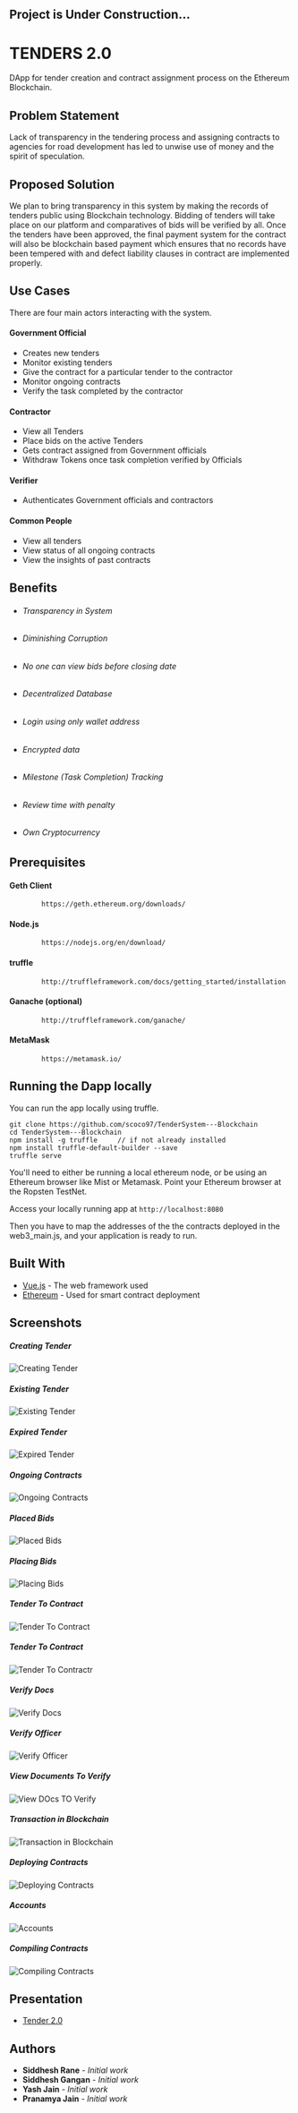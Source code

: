 
## Project is Under Construction...

# TENDERS 2.0

DApp for tender creation and contract assignment process on the Ethereum Blockchain.

## Problem Statement
Lack of transparency in the tendering process and assigning contracts to agencies for road development has led to unwise use of money and the spirit of speculation. 

## Proposed Solution
We plan to bring transparency in this system by making the records of tenders public using Blockchain technology. Bidding of tenders will take place on our platform and comparatives of bids will be verified by all.
Once the tenders have been approved, the final payment system for the contract will also be blockchain based payment which ensures that no records have been tempered with and defect liability clauses in contract are implemented properly. 

## Use Cases

There are four main actors interacting with the system.

#### Government Official
- Creates new tenders 
- Monitor existing tenders
- Give the contract for a particular tender to the contractor
- Monitor ongoing contracts
- Verify the task completed by the contractor

#### Contractor
- View all Tenders
- Place bids on the active Tenders
- Gets contract assigned from Government officials
- Withdraw Tokens once task completion verified by Officials

#### Verifier
- Authenticates Government officials and contractors

#### Common People
- View all tenders
- View status of all ongoing contracts
- View the insights of past contracts

## Benefits
* ###### Transparency in System
* ###### Diminishing Corruption
* ###### No one can view bids before closing date
* ###### Decentralized Database
* ###### Login using only wallet address
* ###### Encrypted data
* ###### Milestone (Task Completion) Tracking
* ###### Review time with penalty
* ###### Own Cryptocurrency

## Prerequisites
#### Geth Client
			https://geth.ethereum.org/downloads/
    
#### Node.js
			https://nodejs.org/en/download/
            
#### truffle
			http://truffleframework.com/docs/getting_started/installation
			
#### Ganache (optional)
			http://truffleframework.com/ganache/

#### MetaMask
			https://metamask.io/

## Running the Dapp locally

You can run the app locally using truffle. 

    git clone https://github.com/scoco97/TenderSystem---Blockchain
    cd TenderSystem---Blockchain
    npm install -g truffle     // if not already installed
    npm install truffle-default-builder --save
    truffle serve

You'll need to either be running a local ethereum node, or be using an Ethereum browser like Mist or Metamask. Point your Ethereum browser at the Ropsten TestNet.

Access your locally running app at `http://localhost:8080`

Then you have to map the addresses of the the contracts deployed in the web3_main.js, and your application is ready to run.            
    
## Built With

* [Vue.js](https://vuejs.org/v2/guide/index.html) - The web framework used
* [Ethereum](https://www.ethereum.org/) - Used for smart contract deployment

## Screenshots
##### Creating Tender 
![Creating Tender](https://lh3.googleusercontent.com/yOHTbnwyxaU7DnOYLcQlkMky0WV6J4vyLd826pp8sK0e5dd0v7qwvV4GrCR4vD9HOCUpyJmiKeEMx1HkSx-eNXeJknAwSCKuqgDls78YwdxfLI3YGdjET3dI3Bo5fFuZMelXvDJ-WcGl2I5H2sR5Y1m7k44mIzzmFACySlwqhCigx2RWGonmtMlxePsExwsHceac59PqgPuQ8UxRrKqvHLclTJkT1L-I3AnrKQ-wqGn7IZcP2pOUq1sOS9kQExgemFfGz1PHP3R4yPh-hSdhIO48S40TYLdvL9CRIAV_3E9d4EMQqbYJIEq6_ylrGl4VkFCdwaCspcMjUDGNjMIwLkHLDrnak5Xmuf0I8yg-8lUKNwAQz6e9-hYxqXHWDx4TE_03JCk2Rrb5QhDcoTgbzg6yk6l50hpiCCO8wN7SxTCanFL_QGNgdJ6Io6QEx2q7YjjNIt8wcZBAP6R7sfkI_4z_YFjHBcUyEjIE2XFTIYhdvlVZqBOWzjEdw6xGcRaf8RJsjM_aYGZ4SWNuNIuJ9ZNcRo5jcw7BdLrVlpT1xn5z8Cs_4fGyZ0q8ZoblVMUBg3J0DOyMY9_wag4UaQqjtoNJxj6G8KkQgLpsdA=w1199-h613-no)

##### Existing Tender
![Existing Tender](https://lh3.googleusercontent.com/C0JbJ0M35W4idDJbo5wgmTtkNlJR-egZNMGVYXnTWVpWk9BfKeiG1-g0BGSjUClqd7xdpa4mPW3V9aCeSYenac6K_A8KecrKZoZMmS1h_UBbc60KDDaOGmmgVbztbAFPl_ByPbLZQ33BE9yBQMpAfC4XxPoQXODlzZ3iBkWZf9r8fn9-yEZxgmHsuccuR3Bo2K-PK4Aui412m1LWdZifsVJ_fNmNeOmV2qp1dSafrHnzBz8FUF42du3ctJrrFpCICU7TS4jF4oxdmcM1-1vp5sFyUt0-lXh_J-n3j1OprAkyoXmKcRNcEF8Lyw8iU0zKJOZHm7qNjUcda-YLWqFMo2Z1pMWC0Qd_VhXlbe0K6JsUvz5GGktVJbeEjddUWOzaI6CiHxfY_7I-WvVCX0WBVqErcocJS93Yrb7BnL8R68wakruECEAlBg_QG76CzCKY9BkhVhnxvLGjLaabsBmtQay_96pRTbY7G22Z3eRnt1lWmD5Tdb42cYF1a7HizHY0_1yjM4NFDBajmx83ZOICOmnRwM5TwNq3aq841r8ZmjdZOH3ap-_2iNPF8C2VbwGu63RJpZuCnOFjCt_GWisUu563BfDQ3Z8gUaZETg=w1090-h613-no)

##### Expired Tender
![Expired Tender](https://lh3.googleusercontent.com/-P5eZcJGQAx36Hxcx-MWo3-_XC8kG0uzdRgXqs_im1humxpGxCtGQH6CVrpln17vB4k_dCpOqINvpE9pELOnvXDW2HqZus6sizS1OriCkuALlpJVbyPUzNv0gudtW-SenwvNq9OFnTmPfGITQiviyqeSZejkVVLcndcz8aR3Xo8wwyaaOhyavS-KDw607Xu8vCUNxJt535p_Q0SIiYTtHqrN96dYzKFGsOeuaTqZuXZeX9hYyRi_44I19_Ufr6zfRHC7GsCdrBxo0MgH9Qr5oFeDcgeow5mBfqDBPZVTqzx1yBInShlOBW69XzlxHOt3dC8iQUMud8POWSNxNZjuKqfj76pZwjH3KcC1yluy1iVbSt3GzYz0j4WcpfadEz_kKGLQRZYIdX0OR6jOZiOUY173fAWurbAx1KY1n5QVXV5BKJPNLOBhIa0rec9hC9e1Ks73-HUbA8_GRFEDdeDZCe61dvdfWClFPxpgHDqQzNZopbazh2av0G097pzD4kE6jP_9WgY2dYVvgIPGBDtFP_mq-N-oD7eQZkJ2dQmx5rCkykm77xkA4rcUietag46lZWJ1Ej5cJ-PWFS2cOIaL-qdt3C507zApggGEhw=w1090-h613-no)

##### Ongoing Contracts
![Ongoing Contracts](https://lh3.googleusercontent.com/u1nLfc0WuhqhFqRejUF5fpEmL7aN5AV1DgMfGpwRrNeLw9dlliggXntlIQO64eS6ht_C76QIvNsPf93JtVWQonGUBgnl5ewHpqqPpVuyaSqvQhPTAZrUlt9e9UyM9WLS4Tz1NrooX_Bjz5H5KBKkP33VDd3AIFzNjfQ8emlRrrj6jrDV2UPCaYP41YFdDyL_rjR_CzfWsKXkDXCre3XcHjC1Gx5_GtnW8fsYfGT71tBRsYrZkvPIoKdzLHJZijf6HeRdCj8MA6ZHH_0zTHr2TsO-cwXM6Nd1QqJgAnV-x24J58ntbU86jYW4DvAR9o-rXm3TlwYyWQog2RQgDwNFdYkSND7a-nrcf3s3jJjBC2252yCOGk2OFUEphdd_u6dEYQAAx9LBfJhnVdtRV2TFsrRmQMyf94t6ocfoSjV8FzRS6wt-BvrfTgY2PkHSSjBxoyBUoe1Gb8GHX6JgjkkNJy0ESOuoAqAfzgt7i7Yq0w3g7L38tIHzlkCz2TxSnWEiCF1qMipVbAl8DwmhmySpt671ULcLCLXA8K5x8Ichc7zjwNhl6haBbasXFbh_CAxC34a1vR9szdeWu-Rz7aIS9ttnAD9VfreapaqUlA=w1090-h613-no)

##### Placed Bids
![Placed Bids](https://lh3.googleusercontent.com/U-ZcTyz36TKfo6LqidB_4puSakuA2_bDdpqsE1t-dJr02eFpfR5Szw8dKofgQW9FvO7BT_bHSBowwh9MOLe5zKk_ilKPKaLzGNvJd006fyusFwlrmNmdNl9_42EMnFhF7sA6RZwSy10YWL8KPwL6rUORgDWL5AN9WvsfDTbyZn0Wq0nW_8K6XZtJIyvE5HYx33_gUmyh34LaDF8jSzASD0T-_oBBsFsDbXr9Ku-Hx_FkFHTEif1-b6hW0qWW2i9oeSS-5y_pUFb6C3t897tDXwLFLd6C5uYpdeqMQZRLFWs4vxe3fFwCdFSZ4Q5ME3LLbwtNKQTZ6mFMeiKmSetKd1QLfq15G-SIhh7Zui9Ae9QQGieX0wZgIuWrukJgQQgE1q4HElhQ19_BOKTOCnlw8IbmZfr3MWkKmHk57a4lbHFQSUN-9ukXA54f0cS2zA8_cOheKN4rctUoEm0M_dcOtWGuAHZdE5SRKJEDwzPlp9sA6hJvxj_l1Pfwnkkg6lznER_YY82K7a2m0vT-8wy7qluzNpQXsjIPVBzpTaogKV6QuXAsji0m85v1yTnrahScpXYzTWn5vcETeS0pnJti640qvqOi7DhbId_sTA=w1090-h613-no)

##### Placing Bids
![Placing Bids](https://lh3.googleusercontent.com/9v_jtj5tu3SrUiO0PgC8EN6B9R-c7jOT-6G7zitl3OPB4jzo5tC_KAdGqIKwhdBEza6-JUcmx4cMNAi09koa7IPQp5mw9hv_ip9ItNIr7FtrxLOpe17-8FUh8GPEygnOO2uhO8zp81Anli9gC1yynh-FwJCX04TIIv0ww_P35x4y_hAIqeu0qaN9ZaUh-E4iYDOI-0R3WkSj2J3nb3vmkAU0hdcdP9aHnDPA55ctdaVSn8pycy4ylaJeWoGHYCU71uYpn6ZmqQEyVN8DD8Lnc16_Pdd4_14SvsIIIShOmGJWo9ENLeZ1-XLw4BywtDr3lfsdm_ZPl2CTxPcK-0B3v0UKqhfT0mCSpEPfymNaJANPH2J0x8TktwGSHmWE-a18qtvViFXyDhYNygBWCVxGpw2uHHcW25ENzrhcxirgL4RwmKJaOGqO-vof-BRMdkO7wPAhzGIBvwt3R54ISJS9tbM2TlcixXpecjOAiGGb6_HzZ9Hmat8vWcP4ZfbtVhGWabIgkRSYxrAwhdFsASw-XI1LJrybhM7lymQXG1BVa3qv21M8OqM3CkDfT9Kzs18P14kxS63wMJOV17blJ2OWewqh6ycQBgXHpg18qA=w1176-h613-no)

##### Tender To Contract
![Tender To Contract](https://lh3.googleusercontent.com/tl89SbMjAmCgQ8eGROKa_gY5a60Vdp8UdmZDHaeME9ciRh5mjXAi0BD-pPRyAZu2R-MDrHSBjItWdXxfGe0VdwyrRBqlOnHcuAgwg8nnl1PbWdad8bA-hoVjghpSDSP3wzHAQ5rV8_u2E4NgXs0XHsh60kdTbIQxqzww7PrBKsfyxV3i9GfwJXvPH2qduz2Vj0GWpVUYq9d0vjmvH7dfobavi4BH8cPX20DEUTRfNmpW2alLU7nwmZ_27y5srFJ5qbBGtwQnjMT6t7ZY3JkIjF12U3jGQNfhKsQF8y-j4KogiwsL6E2IAx8CS0mwJPzQLdcD8XKAklChyfd-M_2xV0AH8m0j9MFrl-QocpeGGP9V7vKKVbsVKNp6lDFp9GJCwvG7lDhJRloRO32hArPomyzdn_FKloUYc8_20XP3wELuaw7XCbyPS2ulIS9hRSZVAKrTzqRPAOvxw4YL9grzYLHgVneT_SFlJK9z_ihDMZjQfgn2YAi40iME5njF_8SCAo7mVfJb8xVSO2g46nff8dhIvbBu9ie0bb1ZEnMEQyPUZiwijMODfqzKAAL0SKMWOgcRHfPvVS4gZ-8u00k5cO6_KwcFs8J4w93xqA=w1090-h613-no)

##### Tender To Contract
![Tender To Contractr](https://lh3.googleusercontent.com/h8G3yd3jDFkGprnWXHbTUyukc8wZw3uW8rM0ZuwZPfRi0eSE86iag-qoQ6EkujvWFKNByoE5-wi7FBPAexhsEZaKKHrc72SRw-xDvRWqljYNOHaJstSI1yU4SyxdIP_0xIU-lk3TAtVRwHrn_RUpPm5aytDG2Vg5RsUA8E4cqRqy_4Hagv2fnUjiZeC127cwHdIvcc3hi6SuDItytFPLvSCaXPcksgdO3RQI0Am5stYFKzh1ssbOc4D-CE2SZGm3X_Djdg8vfaLDLHJXCJKdvIvznMajWCxv8o223LL70RtqVgsWGC4fxmlK5GWrDXM23-6Nk7oo3fjEv1v-LlVKWeWEJptyy8PGx26rd6_AQBgrD7quyFSuljv1VX92RuLOJNT1Qf9P6fujDdMSk_q8buAFE6qBuM54Ss1O_JATZHjVTeRyJIEcJMcao4YqK0CyoQaOHLD6gmFOY7FHTwvJf09YXhjRj7uAlfl1soZXQkdVRuiKoIc5m10nXkKFqQZ9px3uKR48stu1V0HMBTq-blUvlyJ-n_4QbWnzqUQauopihGlHGXLle_P_M4enP1wiA0WY3EbEnEb164_KEwxh52Uk_Zmt3UThz1FC0Q=w1090-h613-no)

##### Verify Docs
![Verify Docs](https://lh3.googleusercontent.com/66OYhJtucNtTrEPA55w-wXLHjez_dln4Du8kyYAT6Y-qwbxnHzouhtVDznsWXDp4BMz-E4Ev6l86B7HRyF-rmuqMc8dythUvP8rN2hZjOjMEGD7TXz2I3JA1P5Jbx3hMwLl51XO8EGcZBRnzaO-tgcikAJi3v-m4YDWodoqu_zECIGBjxZITCqfjNheumV9lnkBDAWQDq81VJfgtFbsnxUPdMCDj4fgYAievr6GkX-7cx0bQQdzQaRHfGMH5_0CRlWWYCegH_qIMcOuURpDIGvg6xp4r9Up-MGAanY3QSElEM5m4Wg9lAqbLKQvV4Pcs4P12_zZn5-bspl3E3az1zF1jQCNk0KjhfKIHPDjVyF_RIiQM35_-AWBowY6osAfJjkwD3SmYR2Lbahqg39Xs0AIOkHwrJXvXtL4f9rVZNeEpHZxXJItv11W_AY3pw1ThgevyHB8pAvvKfOVG0XtXxU0N5ioqfn-vt6Au27ZGiZi9gKkQ_dV7o9t-oHaO__poXV5GBqBir_LGfrh6v0pLHVN0gthLWMPmZwdpek12FbmlaSt1CKRERUIhdWKzStfiku1rXweXDU5JuAIMHUuf171dEuzki-8E2rXTdg=w1090-h613-no)

##### Verify Officer
![Verify Officer](https://lh3.googleusercontent.com/ATu5i9uvxZh9fpNJWuntoWQqud_teE5i3Et_w863gSmBdTe-HRK6_LPij3I-1hAJmKeQ0s6OqQsdQLGeOr_hwexvBjcX1pVZ0iOMcHusuxQt67U8-loYA-466oa3VOWl58Dm4B1t7StRktRUL62gDJd0ywSg7QzdvK9_KqW2VWv_AGr35Dme936jdmnvrSWJUTj4bZfOGaPT1jTCtf5jiXrCT9xBbCJzhdSo2pu8ksi589CVbFSBv7mfw4-igPBpenzCRfaksHCseNHoREVk-UcLE0AddNmp7A0gPY4vGg-bT9xhyIBNq4ZXYZrlzFOrjwutrQ4xWcLy8uuR3GEw1FclfMlreC_UZLWjxM-XVSi8lP7aPC6ilFJRPrIO3gt1-WXCtdUQxwz41yt-WDQQmteq7mWu8ixJ9cmBIbWA9y1gl1ozto1Fy7MZzqqJHtw0RHHy6cTxo3p0wbR_izQ6g6zr933In33C7IqSQou9r2zt_XJ8z5UDJK9Fl10ScFozgfsKnK-TfE0vEHG2oSHQB-3I-L7lTQbl2adSAdo69IxFtFfj_DEJCRAWb0N00FoqlhrjzGapGs6kxEjxTU7mXyeV3fzRVb90_A-jtw=w1090-h613-no)

##### View Documents To Verify
![View DOcs TO Verify](https://lh3.googleusercontent.com/WKPqoSCkOiSAFmO2Jivm-my5Ez_QDrnY-1sMuLzVL9KjDQLBmd_zTnUE2wkS2O2xu1a232UNRHsstWtPqEY6ws9Fn7BSLNP9S3GceaIFpO7lyivBG4NPy-Y9CK1qve_3K-Y9bEQBb4CA5VoALJ7WYsThswOPewfV_cLtTJ2hzSQYGEAhud4WN0pgbR3hxG14RKBbkMlpjlRtdQVxjgBCTLDXGihdTtRoZzfUSyYWDldkNfOivu3dJs0KTqWANAHrSKOAZKPGyDNKy8ki76EQApyqOoNriarsDIRTf20m3nHYjlmZqKAOTd1d-K6VZmiGKZauR39nStfFZsIH_CkLUljH6noRVf4uUv0zeSEYqG25D_KQh8ZEHXyi_o0u9y1kF5W6MJe4gbjqh6SB7xRd3--JtSo4xkGJ-KOe_C4zROAeGvZ8bP5vhI9PU8A49i4C9N2leySf8Hp9kHVoCLMXoqX5j1UmNhQdXz31T5MTCWELvic47K8p68JQBZLrx5aPNF9KnRP49CTVPBkn9uh_YJ9IVqH1nLpbDAIkNZJR7m74PKhDUDNeqkwIuZVjZNu5zMePERSGsQ341X-94XuoOYKpMPX1VDvIZycHZA=w1090-h613-no)

##### Transaction in Blockchain
![Transaction in Blockchain](https://lh3.googleusercontent.com/w_9YHuz2hExvGCRBIKM3ETPW3FMgbuZ9MoTWLrlTMM2N0ZI23sJz2Qqr5i4odChjP0Rl3OdXblw3q2hxbLGA7V-ISokXz2DCzbEfD7h2Vvfrf9964H_mEZU-q3u2V_0D363IEhtsiWJpvUjQILXXclUBPKnxcjyVaqHs96rfaJhao6mntJYVY9MUppARt0jW6znfyT2HI7RsRwEPur9tzf8XAMFqBemaNcrzEdPUGqNokNDQ5YdJD1_nbkNm4oBd8ubTDMy0z2ba7Vp2Nr3-KIRk7DgbHV179A7ffDYC6x--RlQ5B_NLakDyTIX1Wf5-_v6a-iY7ZuE2tGp7xR_Huv9gWumKmoitz2P9-PQpidIYz9fd6K15R_Q5QRRW7796esZykqI8pEUeE63qm7cWKNn1vcO9ogFdJcKyRM5kC6nMnRaihfbTs5yt-R09M_jQMJbt3Yk44juek3TB5yJB8_0cCdWRTblSfvWZCWK9PIgmQgQww5wR3ddOJtp9GWGjzoVT4RQYaT4mcKjijvM246Jae2kL4D63QEplm_MZOy5P1QhyhJIZZ4Kpdk-RF3fP_Ae98Kbn1i0naQ4Ajfp0PwzdhZbvMHhiPLmhiHg=w1091-h613-no)

##### Deploying Contracts
![Deploying Contracts](https://lh3.googleusercontent.com/E7tPMSxFAI31STF7qJd8UkhkaRg42Mzegyd70zdJdbNg_e6kNMrJvyVNl1c4EHxSIbePRRNK9SBuxUSk2xa0aGJTUnZRG54Ipti4wW6ZFto_FTRqTSIp9yxaK6cJTHCDh40fSNGtcKodb-mmCNHlhdPiw6rcIBR3r2TxokXECtImpBnDBy0f--JNIZMbAFOkBzwFmhQymjDMmDXXt3pnbclUuvA5yvntAx3JYgKkk_hkdbWfgRj4P5YBDOPi7Rx1P7QBv3yt17WEL0IWmtSSGgqDKxTB7nvE1LOqC5O5Ycru_pY5qAc-90SYIj1qqnHtoQYnqqo_JwLLzYJgt4spoknMafx1m42oGJWopsw6i0GqCs8VrbgQqtrijjOPUJblncv_k0vdey3EGElvSy56OMTTs6sQzwaAgTA2-XOWRMOTRFvfOGD1b7I1L3U0txNn1SEHKgMuXYjPO9agzcMJNBipFU121Ep8CP9kNFnWtthmryJJahMuIUbBkgLrOXtKukNbToCjt1TU2G_8QOFOj2sILU_tSRepfqMBlfQc7WJ640-SZcydZhrWShhskWzVy4UPNnMj9GrEYn7x1O7yUuGFp5jRsUtH60SlSX4=w1091-h613-no)

##### Accounts
![Accounts](https://lh3.googleusercontent.com/81o36fL8eC7E7Om1kQir7hUllc9PgrYOpmiUuFIX96EXwrGvWvLMjXrIi2_SSZxSt4oiBB5KRHMuI3GIr5Yq-0g4Bqb-Wp3xTSwU0Aun91e703KPZLfceJp4HAYp9g8v8prtx-FBfpjCrePyUXWr3w3IYSm63jRWobmKozphlLXxkpTpA025Uz52whiqDSuXvH52BIl-ocjCdHKDfhRGdPNwM3lLE5hO5J5M6oua5bHndDz73cIyCHCVq9nxC2AwMla545CO62xePDy91OkIR9MmJSAyP5XXZa8r1OVw9ogQG3D-RywczIy-pnbta4M3gkKkMl0ya9XkWtsSMhSyjtHGeMoNvHrf6_qTmD56zRa0DlaO7TWgORjoplpQXXI6Pg3dogIXa6g9LJ1SqbiiR9_ZWJqdePF6YFUY3LsyYuG4vwpJxP8MEizvjtIJi-z9r7kUVng9SsH6Qedm35EfBICMatGx7MiJPHAqrs2WWvLHyRqLhquzLg5_H2sYqX30kfPIfhSahXFrq2xd7Ev7mPYWculYzcCfU3Si4iQt_TgF5tb1bTkZTCM5vAAll_Wgh_iuZq08ovuFNAeBVVjZ-TfIZM91mhfyUlwIVvE=w1091-h613-no)

##### Compiling Contracts
![Compiling Contracts](https://lh3.googleusercontent.com/NVJS3vaMnxHHZWRRU2cMj4xeKt9INfNrI5o6-PBLij0yE08bfR8tK0aSQ8ZSdCyuqekRO4DuNisA_xaPF5A4qxzfv_Z5nYmXFm67VLvtPw2bAjxX1TAtrfJQS5uC2ToKR_eINYXQquiwTsNNAdsVL8maiTIxQKPtElqPjk9TcElDOa7yXCUgf0KxJVahqzCAlrjyXP9Sg6SGv5N0Y4fy-lqacUVPibDld_JkFiicNF_L-chCJrgAsQJlC4tc0vUvubfJrnfAf5LPCKXNfefu8dIn-T20w3GmJOyhx8kPcZtpfqll0A-lkckT57O7JP00g060euAyEf3oRlHRG8CqO-IDk1cFcvxjEOrel9vKx9HClY3BvseJcBFqNVkC7lk9Jeu_i6i2SWXg68Q_fKmDKtsVRuTvk4Vn2itbmzX9d9_-bH6hw-cbQl1IYLnjvxAMeHkGFB_RTP3E47Ii8lcjNvnGXDo_cg6RgHA-ORrGRCT8ClTbvrUxtZxyrStx8vGrUEoNvfzJUlE5WaPn_dUmNVsjp5FEPWFKFNIvtn-gvmsSSjvAvlczcsp0S1MVon5q-Szk7tssI3k3ILDjkQrzSpGuEah3JZlLlyXRYpM=w1091-h613-no)

## Presentation
* [Tender 2.0](http://prezi.com/zp0s9b-1qmq2/?utm_campaign=share&utm_medium=copy)
## Authors

* **Siddhesh Rane** - *Initial work*
* **Siddhesh Gangan** - *Initial work* 
* **Yash Jain** - *Initial work*
* **Pranamya Jain** - *Initial work*




